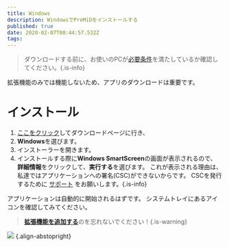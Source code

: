 ```yaml
---
title: Windows
description: WindowsでPreMiDをインストールする
published: true
date: 2020-02-07T00:44:57.532Z
tags:
---
```


> ダウンロードする前に、お使いのPCが[必要条件](/install/requirements)を満たしているか確認してください。{.is-info}

拡張機能のみでは機能しないため、アプリのダウンロードは重要です。

# インストール
1. [ここをクリック](https://premid.app/downloads)してダウンロードページに行き、
2. **Windows**を選びます。
3. インストーラーを開きます。
4. インストールする際に**Windows SmartScreen**の画面が表示されるので、 **詳細情報**をクリックして、**実行する**を選びます。 これが表示される理由は、私達ではアプリケーションへの署名(CSC)ができないからです。 CSCを発行するために [サポート](https://www.patreon.com/Timeraa) をお願いします。{.is-info}

アプリケーションは自動的に開始されるはずです。 システムトレイにあるアイコンを確認してみてください。

> [**拡張機能を追加する**](/install)のを忘れないでください！{.is-warning}

![](https://a.icons8.com/djxbtnYm/GBjHDS/svg.svg) {.align-abstopright}